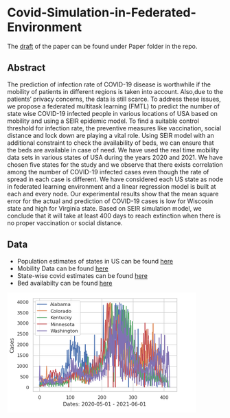 # Covid-Simulation-in-Federated-Environment

The [draft](https://github.com/nehalmuthu/Covid-Simulation-in-Federated-Environment/blob/master/Paper/draft.pdf) of the paper can be found under Paper folder in the repo. 

## Abstract 
The prediction of infection rate of COVID-19 disease is worthwhile if the mobility of patients in different regions is taken into account. Also,due to the patients’ privacy concerns, the data is still scarce. To address these issues, we propose a federated multitask learning (FMTL) to predict the number of state wise COVID-19 infected people in various locations of USA based on mobility and using a SEIR epidemic model. To find a suitable control threshold for infection rate, the preventive measures like vaccination, social distance and lock down are playing a vital role. Using SEIR model with an additional constraint to check the availability of beds, we can ensure that the beds are available in case of need. We have used the real time mobility data sets in various states of USA during the years 2020 and 2021. We have chosen five states for the study and we observe that there exists correlation among the number of COVID-19 infected cases even though the rate of spread in each case is different. We have considered each US state as node in federated learning environment and a linear regression model is built at each and every node. Our experimental results show that the mean square error for the actual and prediction of COVID-19 cases is low for Wiscosin state and high for Virginia state. Based on SEIR simulation model, we conclude that it will take at least 400 days to reach extinction when there is no proper vaccination or social distance.

## Data
- Population estimates of states in US can be found [here](https://www.census.gov/programs-surveys/popest/technical-documentation/research/evaluation-estimates/2020-evaluation-estimates/2010s-totals-national.html)
- Mobility Data can be found [here](https://www.google.com/covid19/mobility/index.html?hl=en)
- State-wise covid estimates can be found [here](https://github.com/nytimes/covid-19-data)
- Bed availabilty can be found [here](https://healthdata.gov/browse?q=bed)


![alt text](output/Figure3.1.PNG)